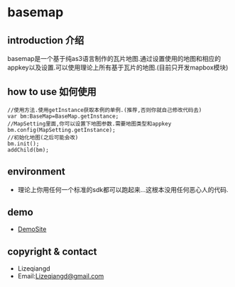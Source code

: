 basemap
=========
## introduction 介绍

basemap是一个基于纯as3语言制作的瓦片地图.通过设置使用的地图和相应的appkey以及设置.可以使用理论上所有基于瓦片的地图.(目前只开发mapbox模块)

## how to use 如何使用

    //使用方法.使用getInstance获取本例的单例.(推荐,否则你就自己修改代码去)
    var bm:BaseMap=BaseMap.getInstance;
    //MapSetting里面,你可以设置下地图参数.需要地图类型和appkey
    bm.config(MapSetting.getInstance);
    //初始化地图(之后可能会改)
    bm.init();
    addChild(bm);

## environment
- 理论上你用任何一个标准的sdk都可以跑起来...这根本没用任何恶心人的代码.

## demo

-  [DemoSite](www.lizeqiangd.com)

## copyright & contact
- Lizeqiangd
- Email:Lizeqiangd@gmail.com
